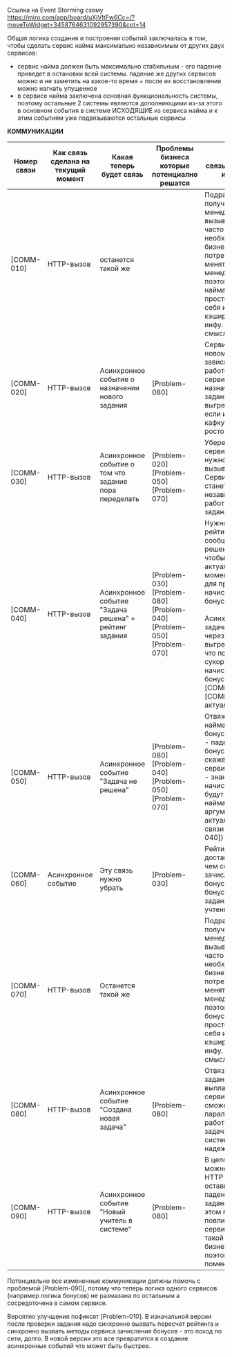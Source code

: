 Ссылка на Event Storming схему https://miro.com/app/board/uXjVItFw6Cc=/?moveToWidget=3458764631092957390&cot=14

Общая логика создания и построения событий заключалась в том, чтобы сделать сервис найма максимально независимым от
других двух сервисов:
- сервис найма должен быть максимально стабильным - его падение приведет в остановки всей системы. падение же других 
сервисов можно и не заметить на какое-то время + после их восстановления можно нагнать упущенное
- в сервисе найма заключена основная функциональность системы, поэтому остальные 2 системы являются дополняющими 
из-за этого в основном события в системе ИСХОДЯЩИЕ из сервиса найма и к этим событиям уже подвязываются остальные 
сервисы

**КОММУНИКАЦИИ**

| Номер<br>связи | Как связь сделана на <br>текущий момент | Какая теперь<br>будет связь                           | Проблемы бизнеса<br>которые <br>потенциално<br>решатся                            | Почему <br>связь необходимо <br>изменить                                                                                                                                                                                                                                                                    |
| -------------- | --------------------------------------- | ----------------------------------------------------- | --------------------------------------------------------------------------------- | ----------------------------------------------------------------------------------------------------------------------------------------------------------------------------------------------------------------------------------------------------------------------------------------------------------- |
| [COMM- 010]    | HTTP-вызов                              | останется такой же                                    |                                                                                   | Подразумеваю что получение инфы о менеджере вызывается не часто и по необходимости, у бизнеса нет потребности часто менять инфу о менеджере, поэтому сервис найма может просто хранить у себя или кэшировать эту инфу. Не вижу тут смысла усложнять                                                         |
| [COMM- 020]    | HTTP-вызов                              | Асинхронное событие о назначении нового задания       | [Problem-080]                                                                     | Сервис найма в новом способе не зависит от работоспособности сервиса заданий. + назначенные задания можно выгребать батчами если использовать кафку - поможет с ростом нагрузки                                                                                                                             |
| [COMM- 030]    | HTTP-вызов                              | Асинхронное событие о том что задание пора переделать | [Problem-020]<br>[Problem-050]<br>[Problem-070]                                   | Уберет нагрузку с сервиса найма (не нужно руками вызывать метод). Сервис найма станет более независим от работы сервиса заданий                                                                                                                                                                             |
| [COMM- 040]    | HTTP-вызов                              | Асинхронное событие "Задача решена" + рейтинг задания | [Problem-030]<br>[Problem-080]<br>[Problem-040]<br>[Problem-050]<br>[Problem-070] | Нужно доставлять рейтинг вместе с сообщением о решении задачи чтобы рейтинг был актуален на момент решения для правильного начисления бонусов.<br><br>Асинхронные задачи например через кафку можно выгребать батчами что поможет сукорить начисление бонусов (Для [COMM- 050], [COMM- 080] тоже актуально) |
| [COMM- 050]    | HTTP-вызов                              | Асинхронное событие "Задача не решена"                | [Problem-080]<br>[Problem-040]<br>[Problem-050]<br>[Problem-070]                  | Отвяжет сервис найма от сервиса бонусов:<br>- падение сервиса бонусов не скажется на работе сервиса найма<br>- знания о начислениях не будут течь в сервис найма (Так же эти аргументы актуальны для связи [COMM- 040])                                                                                     |
| [COMM- 060]    | Асинхронное событие                     | Эту связь нужно убрать                                | [Problem-030]                                                                     | Рейтинг может доставиться позже чем событие/вызов зачисления бонусов. Поэтому бонусы за часть заданий будут учтены неверно                                                                                                                                                                                  |
| [COMM- 070]    | HTTP-вызов                              | Останется такой же                                    |                                                                                   | Подразумеваю что получение инфы о менеджере вызывается не часто и по необходимости, у бизнеса нет потребности часто менять инфу о менеджере, поэтому сервис бонусов может просто хранить у себя или кэшировать эту инфу. Не вижу тут смысла усложнять                                                       |
| [COMM- 080]    | HTTP-вызов                              | Асинхронное событие "Создана новая задача"            | [Problem-080]                                                                     | Отвязывает сервис заданий от сервиса выплат, падение сервиса выплат не сможет парализовать работу сервиса задач. Делает систему более надежной                                                                                                                                                              |
| [COMM- 090]    | HTTP-вызов                              | Асинхронное событие "Новый учитель в системе"         | [Problem-080]                                                                     | В целом думаю тут можно было бы и HTTP вызов оставить. Но тогда падение сервиса заданий сможет в этом месте повлиять на работу сервиса найма, а такой запрос бизнеса есть, поэтому можно поменять                                                                                                           |
Потенциально все измененные коммуникации должны помочь с проблемой [Problem-090], потому что теперь логика одного сервисов (например логика бонусов) не размазана по остальным а сосредоточена в самом сервисе.

Вероятно улучшения пофиксят [Problem-010]. В изначальной версии после проверки задания надо синхронно вызвать пересчет рейтинга и синхронно вызвать методы сервиса зачисления бонусов - это поход по сети, долго. В новой версии это все превратится в создание асинхронных событий что может быть быстрее.